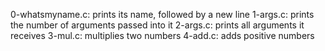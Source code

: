 0-whatsmyname.c: prints its name, followed by a new line
1-args.c: prints the number of arguments passed into it
2-args.c: prints all arguments it receives
3-mul.c: multiplies two numbers
4-add.c: adds positive numbers
